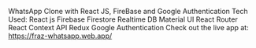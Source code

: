 WhatsApp Clone with React JS, FireBase and Google Authentication
Tech Used:
React js
Firebase Firestore Realtime DB
Material UI
React Router
React Context API
Redux
Google Authentication
Check out the live app at: https://fraz-whatsapp.web.app/
